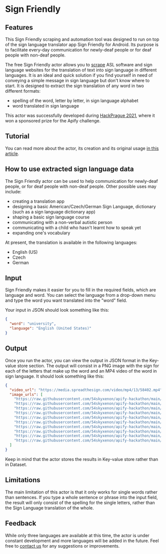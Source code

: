 # Sign Friendly

## Features

This Sign Friendly scraping and automation tool was designed to run on top of the sign language translator app Sign Friendly for Android. Its purpose is to facilitate every-day communication for newly-deaf people or for deaf people with non-deaf people.

The free Sign Friendly actor allows you to [scrape](https://apify.com/web-scraping) ASL software and sign language websites for the translation of text into sign language in different languages. It is an ideal and quick solution if you find yourself in need of conveying a simple message in sign language but don't know where to start. It is designed to extract the sign translation of any word in two different formats:
 - spelling of the word, letter by letter, in sign language alphabet
 - word translated in sign language

This actor was successfully developed during [HackPrague 2021](https://www.hackprague.com/hackathon2021), where it won a sponsored prize for the Apify challenge.

## Tutorial

You can read more about the actor, its creation and its original usage [in this article](https://www.linkedin.com/pulse/welcome-sign-friendly-actor-app-iskra-rizovska/).

## How to use extracted sign language data

The Sign Friendly actor can be used to help communication for newly-deaf people, or for deaf people with non-deaf people. Other possible uses may include:

 - creating a translation app
 - designing a basic American/Czech/German Sign Language, dictionary (such as a sign language dictionary app)
 - shaping a basic sign language course
 - communicating with a non-verbal autistic person
 - communicating with a child who hasn't learnt how to speak yet
 - expanding one's vocabulary

At present, the translation is available in the following languages:
 - English (US)
 - Czech
 - German

## Input

Sign Friendly makes it easier for you to fill in the required fields, which are language and word. You can select the language from a drop-down menu and type the word you want translated into the "word" field.

Your input in JSON should look something like this:

```json
{
  "word": "university",
  "language": "English (United States)"
}
```

## Output

Once you run the actor, you can view the output in JSON format in the Key-value store section. The output will consist in a PNG image with the sign for each of the letters that make up the word and an MP4 video of the word in sign language. It should look something like this:

```json
{
  "video_url": "https://media.spreadthesign.com/video/mp4/13/58402.mp4",
  "image_urls": [
    "https://raw.githubusercontent.com/54skyxenon/apify-hackathon/main/assets/us/u.png",
    "https://raw.githubusercontent.com/54skyxenon/apify-hackathon/main/assets/us/n.png",
    "https://raw.githubusercontent.com/54skyxenon/apify-hackathon/main/assets/us/i.png",
    "https://raw.githubusercontent.com/54skyxenon/apify-hackathon/main/assets/us/v.png",
    "https://raw.githubusercontent.com/54skyxenon/apify-hackathon/main/assets/us/e.png",
    "https://raw.githubusercontent.com/54skyxenon/apify-hackathon/main/assets/us/r.png",
    "https://raw.githubusercontent.com/54skyxenon/apify-hackathon/main/assets/us/s.png",
    "https://raw.githubusercontent.com/54skyxenon/apify-hackathon/main/assets/us/i.png",
    "https://raw.githubusercontent.com/54skyxenon/apify-hackathon/main/assets/us/t.png",
    "https://raw.githubusercontent.com/54skyxenon/apify-hackathon/main/assets/us/y.png"
  ]
}
```

Keep in mind that the actor stores the results in Key-value store rather than in Dataset.

## Limitations

The main limitation of this actor is that it only works for single words rather than sentences. If you type a whole sentence or phrase into the input field, the result will only consist of the spelling for the single letters, rather than the Sign Language translation of the whole.

## Feedback

While only three languages are available at this time, the actor is under constant development and more languages will be added in the future. Feel free to [contact us](mailto:support@apify.com) for any suggestions or improvements.